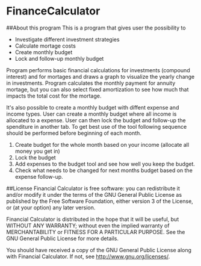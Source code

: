 # FinanceCalculator
##About this program
This is a program that gives user the possibility to 
* Investigate different investment strategies
* Calculate mortage costs
* Create monthly budget
* Lock and follow-up monthly budget

Program performs basic financial calculations for investments (compound interest) and for mortages and draws a graph to visualize the yearly change in investments. Program calculates the monthly payment for annuity mortage, but you can also select fixed amortization to see how much that impacts the total cost for the mortage.

It's also possible to create a monthly budget with diffent expense and income types. User can create a monthly budget where all income is allocated to a expense. User can then lock the budget and follow-up the spenditure in another tab. To get best use of the tool following sequence should be performed before beginning of each month.
1. Create budget for the whole month based on your income (allocate all money you get in)
2. Lock the budget
3. Add expenses to the budget tool and see how well you keep the budget.
4. Check what needs to be changed for next months budget based on the expense follow-up.

##License
Financial Calculator is free software: you can redistribute it and/or modify it under the terms of the GNU General Public License as published by the Free Software Foundation, either version 3 of the License, or (at your option) any later version.

Financial Calculator is distributed in the hope that it will be useful, but WITHOUT ANY WARRANTY; without even the implied warranty of MERCHANTABILITY or FITNESS FOR A PARTICULAR PURPOSE.  See the GNU General Public License for more details.

You should have received a copy of the GNU General Public License along with Financial Calculator.  If not, see <http://www.gnu.org/licenses/>.

